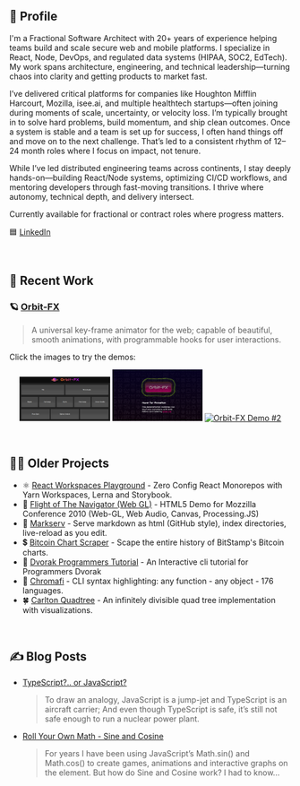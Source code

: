## 👤 Profile 

I'm a Fractional Software Architect with 20+ years of experience helping teams build and scale secure web and mobile platforms. I specialize in React, Node, DevOps, and regulated data systems (HIPAA, SOC2, EdTech). My work spans architecture, engineering, and technical leadership—turning chaos into clarity and getting products to market fast.

I’ve delivered critical platforms for companies like Houghton Mifflin Harcourt, Mozilla, isee.ai, and multiple healthtech startups—often joining during moments of scale, uncertainty, or velocity loss. I’m typically brought in to solve hard problems, build momentum, and ship clean outcomes. Once a system is stable and a team is set up for success, I often hand things off and move on to the next challenge. That’s led to a consistent rhythm of 12–24 month roles where I focus on impact, not tenure.

While I’ve led distributed engineering teams across continents, I stay deeply hands-on—building React/Node systems, optimizing CI/CD workflows, and mentoring developers through fast-moving transitions. I thrive where autonomy, technical depth, and delivery intersect.

Currently available for fractional or contract roles where progress matters.

🟦 [LinkedIn](https://www.linkedin.com/in/f1lt3r/)

<br/>

## 💼 Recent Work  

### 🪐 [Orbit-FX](https://github.com/F1LT3R/orbit-fx)

> A universal key-frame animator for the web; capable of beautiful, smooth animations, with programmable hooks for user interactions.

Click the images to try the demos:

<p align="center"><a href="https://f1lt3r.github.io/orbit-fx/public/"><img width="32%" alt="Orbit-FX Demo #1" src="https://github.com/F1LT3R/orbit-fx/raw/main/public/assets/demo-screenshot.png" /></a>
<a href="https://f1lt3r.github.io/orbit-fx/public/examples/example-3/"><img width="32%" alt="Orbit-FX Demo #1" src="https://github.com/F1LT3R/orbit-fx/raw/main/public/assets/demo-2-css-keyframes-svg-filters.png" /></a>
<a href="https://f1lt3r.github.io/orbit-fx/public/examples/example-4/"><img width="32%" alt="Orbit-FX Demo #2" src="https://github.com/user-attachments/assets/544fc783-73ed-4b3c-b714-09dce7e1cf4a" /></a></p>

<br/>

## 👨‍💻 Older Projects 

- ⚛️ [React Workspaces Playground](https://github.com/react-workspaces/react-workspaces-playground) - Zero Config React Monorepos with Yarn Workspaces, Lerna and Storybook. 
- 🚀 [Flight of The Navigator (Web GL)](https://f1lt3r.github.io/flight-of-the-navigator) - HTML5 Demo for Mozzilla Conference 2010 (Web-GL, Web Audio, Canvas, Processing.JS)
- 🏁 [Markserv](https://github.com/markserv/markserv) - Serve markdown as html (GitHub style), index directories, live-reload as you edit.
- 💲 [Bitcoin Chart Scraper](https://github.com/F1LT3R/bitcoin-scraper) - Scape the entire history of BitStamp's Bitcoin charts.
- 💾 [Dvorak Programmers Tutorial](https://github.com/F1LT3R/dvorak-programmers-tutorial) - An Interactive cli tutorial for Programmers Dvorak 
- 🦅 [Chromafi](https://github.com/F1LT3R/chromafi) - CLI syntax highlighting: any function - any object - 176 languages. 
- 🍀 [Carlton Quadtree](https://github.com/F1LT3R/carlton-quadtree) - An infinitely divisible quad tree implementation with visualizations.


<br/>

## ✍ Blog Posts 

- [TypeScript?.. or JavaScript?](https://f1lt3r.io/typescript-or-javascript)
    > To draw an analogy, JavaScript is a jump-jet and TypeScript is an aircraft carrier; And even though TypeScript is safe, it’s still not safe enough to run a nuclear power plant.
- [Roll Your Own Math - Sine and Cosine](https://f1lt3r.io/roll-your-own-math-sine-cosine)
    > For years I have been using JavaScript’s Math.sin() and Math.cos() to create games, animations and interactive graphs on the <canvas> element. But how do Sine and Cosine work? I had to know…</p>
